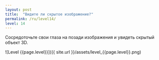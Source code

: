 ```yaml
---
layout: post
title:  "Видите ли скрытое изображение?"
permalink: /ru/level14/
level: 14
---
```

Сосредоточьте свои глаза на позади изображения и увидеть скрытый объект 3D.

![Level {{page.level}}]({{ site.url }}/assets/level_{{page.level}}.png)